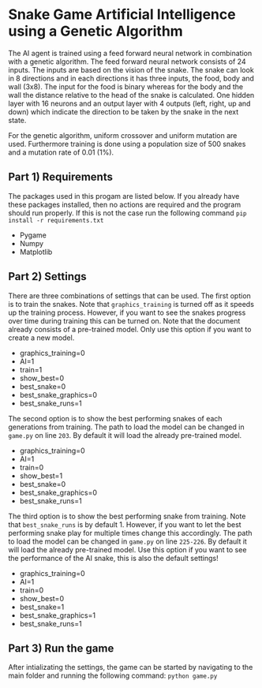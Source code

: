 # Snake Game Artificial Intelligence using a Genetic Algorithm

The AI agent is trained using a feed forward neural network in combination with a genetic algorithm. The feed forward neural network consists of 24 inputs. The inputs are based on the vision of the snake. The snake can look in 8 directions and in each directions it has three inputs, the food, body and wall (3x8). The input for the food is binary whereas for the body and the wall the distance relative to the head of the snake is calculated. One hidden layer with 16 neurons and an output layer with 4 outputs (left, right, up and down) which indicate the direction to be taken by the snake in the next state. 

For the genetic algorithm, uniform crossover and uniform mutation are used. Furthermore training is done using a population size of 500 snakes and a mutation rate of 0.01 (1%).

## Part 1) Requirements
The packages used in this progam are listed below. If you already have these packages installed, then no actions are required and the program should run properly. If this is not the case run the following command `pip install -r requirements.txt`

* Pygame
* Numpy
* Matplotlib

## Part 2) Settings 
There are three combinations of settings that can be used. The first option is to train the snakes. Note that `graphics_training` is turned off as it speeds up the training process. However, if you want to see the snakes progress over time during training this can be turned on. Note that the document already consists of a pre-trained model. Only use this option if you want to create a new model.  

* graphics_training=0
* AI=1
* train=1
* show_best=0
* best_snake=0
* best_snake_graphics=0
* best_snake_runs=1

The second option is to show the best performing snakes of each generations from training. The path to load the model can be changed in `game.py` on line `203`. By default it will load the already pre-trained model. 

* graphics_training=0
* AI=1
* train=0
* show_best=1
* best_snake=0
* best_snake_graphics=0
* best_snake_runs=1
 
 The third option is to show the best performing snake from training. Note that `best_snake_runs` is by default 1. However, if you want to let the best performing snake play for multiple times change this accordingly. The path to load the model can be changed in `game.py` on line `225-226`. By default it will load the already pre-trained model. Use this option if you want to see the performance of the AI snake, this is also the default settings!
 
* graphics_training=0
* AI=1
* train=0
* show_best=0
* best_snake=1
* best_snake_graphics=1
* best_snake_runs=1

## Part 3) Run the game
After intializating the settings, the game can be started by navigating to the main folder and running the following command: `python game.py`
